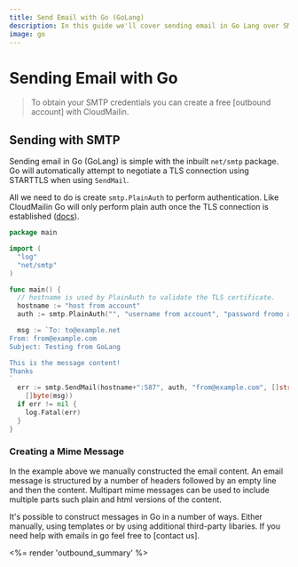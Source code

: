 ```yaml
---
title: Send Email with Go (GoLang)
description: In this guide we'll cover sending email in Go Lang over SMTP with CloudMailin's SMTP settings.
image: go
---
```


# Sending Email with Go

> To obtain your SMTP credentials you can create a free [outbound account] with CloudMailin.

## Sending with SMTP

Sending email in Go (GoLang) is simple with the inbuilt `net/smtp` package. Go will automatically attempt to
negotiate a TLS connection using STARTTLS when using `SendMail`.

All we need to do is create `smtp.PlainAuth` to perform authentication. Like CloudMailin Go will
only perform plain auth once the TLS connection is established ([docs]).

```go
package main

import (
  "log"
  "net/smtp"
)

func main() {
  // hostname is used by PlainAuth to validate the TLS certificate.
  hostname := "host from account"
  auth := smtp.PlainAuth("", "username from account", "password fromo account", hostname)

  msg := `To: to@example.net
From: from@example.com
Subject: Testing from GoLang

This is the message content!
Thanks
`
  err := smtp.SendMail(hostname+":587", auth, "from@example.com", []string{"to@example.net"},
    []byte(msg))
  if err != nil {
    log.Fatal(err)
  }
}
```

### Creating a Mime Message

In the example above we manually constructed the email content. An email message is structured
by a number of headers followed by an empty line and then the content. Multipart mime messages
can be used to include multiple parts such plain and html versions of the content.

It's possible to construct messages in Go in a number of ways. Either manually, using templates or
by using additional third-party libaries. If you need help with emails in go feel free to
[contact us].

<%= render 'outbound_summary' %>

[docs]: https://golang.org/pkg/net/smtp/#PlainAuth
